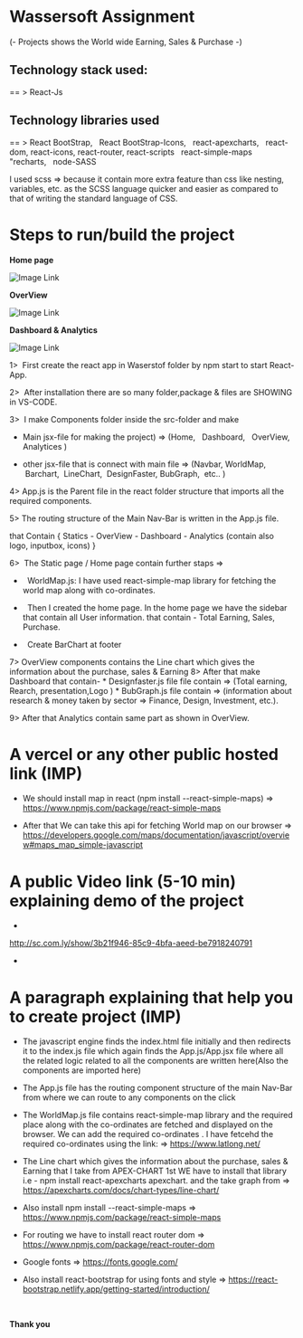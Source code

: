 # **Wassersoft Assignment** 
 (- Projects shows the World wide Earning, Sales & Purchase -)

## **Technology stack used:**
== >  React-Js

## **Technology libraries used**
== > React BootStrap,  &nbsp; React BootStrap-Icons, &nbsp;  react-apexcharts,   &nbsp; react-dom, react-icons,  react-router, react-scripts &nbsp; react-simple-maps &nbsp;  "recharts, &nbsp; node-SASS&nbsp;

I used scss => because it contain more extra feature than css like nesting, variables, etc. as  the SCSS language quicker and easier as compared to that of writing the standard language of CSS.




# **Steps to run/build the project**
**Home page**

![Image Link](https://khadke1122.github.io/1st-repository/photo/Screenshot%202023-02-27%20125252.png)

**OverView**

![Image Link](https://khadke1122.github.io/1st-repository/photo/2023-02-27.png)

**Dashboard & Analytics**

![Image Link](https://khadke1122.github.io/1st-repository/photo/Screenshot%202023-02-27%20152800.png)

1> &nbsp;First create the react app in Waserstof folder by npm start to start React-App.

2> &nbsp;After installation there are so many folder,package & files are SHOWING in VS-CODE.

3> &nbsp;I make Components folder inside the src-folder and make

 * Main jsx-file for making the project) => (Home, &nbsp; Dashboard,  &nbsp; OverView,  &nbsp; Analytices )

 * other jsx-file that is connect with main file => (Navbar,&nbsp;WorldMap, &nbsp;Barchart,&nbsp; LineChart,&nbsp; DesignFaster,&nbsp;BubGraph,&nbsp; etc.. )

 4> App.js is the Parent file in the react folder structure that imports all the required components.

 5> The routing structure of the Main Nav-Bar is written in the App.js file.


that Contain { Statics - OverView - Dashboard - Analytics  (contain also logo, inputbox, icons)  }

 6>&nbsp; The Static page / Home page  contain further staps =>

 * &nbsp; WorldMap.js: I have used react-simple-map library for fetching the world map along with co-ordinates.

 * &nbsp; Then I created the home page. In the home page we have the sidebar that contain all User information.
  that contain - Total Earning, Sales, Purchase.

 * &nbsp;  Create BarChart at footer

 7> OverView components contains the Line chart which gives the information about the purchase, sales & Earning 
 8> After that make Dashboard that contain- * Designfaster.js file 
       file contain => (Total earning, Rearch, presentation,Logo )
      * BubGraph.js file contain => (information about research & money taken by sector => Finance, Design, Investment, etc.).

 9> After that Analytics contain same part as shown in OverView.    



# **A vercel or any other public hosted link (IMP)**
* We should install map in react (npm install --react-simple-maps) => https://www.npmjs.com/package/react-simple-maps
 
* After that We can take this api for fetching World map on our browser => https://developers.google.com/maps/documentation/javascript/overview#maps_map_simple-javascript



# **A public Video link (5-10 min) explaining demo of the project**
* 
http://sc.com.ly/show/3b21f946-85c9-4bfa-aeed-be7918240791

* 



# **A paragraph explaining that help you to create project (IMP)**

 * The javascript engine finds the index.html file initially and then redirects it to the index.js file which again finds the App.js/App.jsx file where all the related logic related to all the components are written here(Also the components are imported here)

 * The App.js file has the routing component structure of the main Nav-Bar from where we can route to any components on the click 
 
 * The WorldMap.js file contains react-simple-map library and the required place along with the co-ordinates are fetched and displayed on the browser. We can add the required co-ordinates . I have fetcehd the required co-ordinates using the link: => https://www.latlong.net/

 * The Line chart which gives the information about the purchase, sales & Earning
 that I take from APEX-CHART 1st WE have to install that library i.e - npm install react-apexcharts apexchart. 
 and the take graph from => https://apexcharts.com/docs/chart-types/line-chart/
  
* Also install npm install --react-simple-maps => https://www.npmjs.com/package/react-simple-maps

* For routing we have to install react router dom => https://www.npmjs.com/package/react-router-dom

* Google fonts => https://fonts.google.com/
 

* Also install react-bootstrap for using fonts and style => https://react-bootstrap.netlify.app/getting-started/introduction/


&nbsp;
&nbsp;
&nbsp;

**Thank you**
